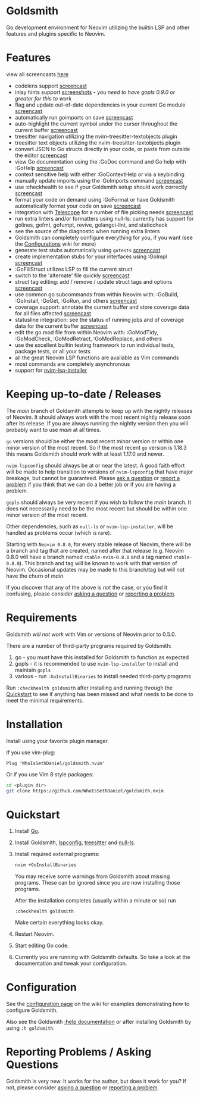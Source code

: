 # Goldsmith
Go development environment for Neovim utilizing the builtin LSP and other features and plugins specific to Neovim.

# Features
view all screencasts [here](https://github.com/WhoIsSethDaniel/goldsmith.nvim/wiki/Features-1)

* codelens support [screencast](https://github.com/WhoIsSethDaniel/goldsmith.nvim/wiki/Features-1#codelens-support)
* inlay hints support [screenshots](https://github.com/WhoIsSethDaniel/goldsmith.nvim/wiki/Features-6#inlay-hints) - *you need to have gopls 0.9.0 or greater for this to work*
* flag and update out-of-date dependencies in your current Go module [screencast](https://github.com/WhoIsSethDaniel/goldsmith.nvim/wiki/Features-1#go-module-check-for-updates)
* automatically run goimports on save [screencast](https://github.com/WhoIsSethDaniel/goldsmith.nvim/wiki/Features-1#run-goimports-on-save)
* auto-highlight the current symbol under the cursor throughout the current buffer [screencast](https://github.com/WhoIsSethDaniel/goldsmith.nvim/wiki/Features-2#symbol-highlighting)
* treesitter navigation utilizing the nvim-treesitter-textobjects plugin
* treesitter text objects utilizing the nvim-treesitter-textobjects plugin
* convert JSON to Go structs directly in your code, or paste from outside the editor [screencast](https://github.com/WhoIsSethDaniel/goldsmith.nvim/wiki/Features-5#convert-json-to-go-struct)
* view Go documentation using the :GoDoc command and Go help with :GoHelp [screencast](https://github.com/WhoIsSethDaniel/goldsmith.nvim/wiki/Features-2#documentation-and-help)
* context sensitive help with either :GoContextHelp or via a keybinding
* manually update imports using the :GoImports command [screencast](https://github.com/WhoIsSethDaniel/goldsmith.nvim/wiki/Features-2#manual-goimports-support)
* use :checkhealth to see if your Goldsmith setup should work correctly [screencast](https://github.com/WhoIsSethDaniel/goldsmith.nvim/wiki/Features-3#use-checkhealth-to-check-goldsmith-setup)
* format your code on demand using :GoFormat or have Goldsmith automatically format your code on save [screencast](https://github.com/WhoIsSethDaniel/goldsmith.nvim/wiki/Features-3#manual-formatting-using-goformat)
* integration with [Telescope](https://github.com/nvim-telescope/telescope.nvim) for a number of file picking needs [screencast](https://github.com/WhoIsSethDaniel/goldsmith.nvim/wiki/Features-6#telescope-integration)
* run extra linters and/or formatters using null-ls: currently has support for golines, gofmt, gofumpt, revive, golangci-lint, and staticcheck
* see the source of the diagnostic when running extra linters
* Goldsmith can completely configure everything for you, if you want (see the [Configurations](https://github.com/WhoIsSethDaniel/goldsmith.nvim/wiki/Configurations) wiki for more)
* generate test stubs automatically using `gotests` [screencast](https://github.com/WhoIsSethDaniel/goldsmith.nvim/wiki/Features-3#switch-to-alternate-file--generate-stub-tests)
* create implementation stubs for your interfaces using :GoImpl [screencast](https://github.com/WhoIsSethDaniel/goldsmith.nvim/wiki/Features-4#create-interface-implementation-stubs)
* :GoFillStruct utilizes LSP to fill the current struct
* switch to the 'alternate' file quickly [screencast](https://github.com/WhoIsSethDaniel/goldsmith.nvim/wiki/Features-3#switch-to-alternate-file--generate-stub-tests)
* struct tag editing: add / remove / update struct tags and options [screencast](https://github.com/WhoIsSethDaniel/goldsmith.nvim/wiki/Features-4#struct-tag-editing)
* use common go subcommands from within Neovim with: :GoBuild, :GoInstall, :GoGet, :GoRun, and others [screencast](https://github.com/WhoIsSethDaniel/goldsmith.nvim/wiki/Features-4#using-gobuild-and-gorun)
* coverage support: annotate the current buffer and store coverage data for all files affected [screencast](https://github.com/WhoIsSethDaniel/goldsmith.nvim/wiki/Features-5#coverage-report)
* statusline integration: see the status of running jobs and of coverage data for the current buffer [screencast](https://github.com/WhoIsSethDaniel/goldsmith.nvim/wiki/Features-5#statusline-integration)
* edit the go.mod file from within Neovim with: :GoModTidy, :GoModCheck, :GoModRetract, :GoModReplace, and others
* use the excellent builtin testing framework to run individual tests, package tests, or all your tests
* all the great Neovim LSP functions are available as Vim commands
* most commands are completely asynchronous
* support for  [nvim-lsp-installer](https://github.com/williamboman/nvim-lsp-installer)

# Keeping up-to-date / Releases

The _main_ branch of Goldsmith attempts to keep up with the nightly releases of Neovim. It should always work with the
most recent nightly release soon after its release. If you are always running the nightly version then you will probably
want to use _main_ at all times.

`go` versions should be either the most recent minor version or within one minor version of the most recent. So if the
most recent `go` version is 1.18.3 this means Goldsmith should work with at least 1.17.0 and newer.

`nvim-lspconfig` should always be at or near the latest. A good faith effort will be made to help transition to versions
of `nvim-lspconfig` that have major breakage, but cannot be guaranteed. Please [ask a question](https://github.com/WhoIsSethDaniel/goldsmith.nvim/discussions) 
or [report a problem](https://github.com/WhoIsSethDaniel/goldsmith.nvim/issues) if you think that we can do a better
job or if you are having a problem.

`gopls` should always be very recent if you wish to follow the _main_ branch. It does not necessarily need to be the
most recent but should be within one minor version of the most recent.

Other dependencies, such as `null-ls` or `nvim-lsp-installer`, will be handled as problems occur (which is rare).

Starting with `Neovim 0.8.0`, for every stable release of Neovim, there will be a branch and tag that are created, named
after that release (e.g. Neovim 0.8.0 will have a branch named `stable-nvim-0.8.0` and a tag named `stable-0.8.0`).
This branch and tag will be known to work with that version of Neovim. Occasional updates may be made to this branch/tag 
but will not have the churn of _main_.

If you discover that any of the above is *not* the case, or you find it confusing, please consider [asking a
question](https://github.com/WhoIsSethDaniel/goldsmith.nvim/discussions) or [reporting a
problem](https://github.com/WhoIsSethDaniel/goldsmith.nvim/issues).

# Requirements

Goldsmith *will not work* with Vim or versions of Neovim prior to 0.5.0.

There are a number of third-party programs required by Goldsmith:
1. go - you must have this installed for Goldsmith to function as expected
1. gopls - it is recommended to use `nvim-lsp-installer` to install and maintain `gopls`
1. various - run `:GoInstallBinaries` to install needed third-party programs

Run `:checkhealth goldsmith` after installing and running through the [Quickstart](#Quickstart) to see if anything has
been missed and what needs to be done to meet the minimal requirements.

# Installation
Install using your favorite plugin manager. 

If you use vim-plug:
```vim
Plug 'WhoIsSethDaniel/goldsmith.nvim'
```
Or if you use Vim 8 style packages:
```bash
cd <plugin dir>
git clone https://github.com/WhoIsSethDaniel/goldsmith.nvim
```

# Quickstart
1. Install [Go](https://golang.org/dl/).
1. Install Goldsmith, [lspconfig](https://github.com/neovim/nvim-lspconfig), [treesitter](https://github.com/nvim-treesitter/nvim-treesitter) and [null-ls](https://github.com/jose-elias-alvarez/null-ls.nvim).
1. Install required external programs: 
    ```bash
    nvim +GoInstallBinaries
    ```
    You may receive some warnings from Goldsmith about missing programs. These can be ignored since you are now installing those programs.

    After the installation completes (usually within a minute or so) run 
    ```vim
    :checkhealth goldsmith
    ```
    Make certain everything looks okay.
1. Restart Neovim.  
1. Start editing Go code.
1. Currently you are running with Goldsmith defaults. So take a look at the documentation and tweak your configuration.

# Configuration
See the [configuration page](https://github.com/WhoIsSethDaniel/goldsmith.nvim/wiki/Configurations) on the wiki for examples demonstrating how
to configure Goldsmith.

Also see the Goldsmith [:help documentation](https://github.com/WhoIsSethDaniel/goldsmith.nvim/blob/main/doc/goldsmith.txt) or 
after installing Goldsmith by using `:h goldsmith`.

# Reporting Problems / Asking Questions
Goldsmith is very new. It works for the author, but does it work for you? If not, please consider [asking a 
question](https://github.com/WhoIsSethDaniel/goldsmith.nvim/discussions) or [reporting a
problem](https://github.com/WhoIsSethDaniel/goldsmith.nvim/issues).
